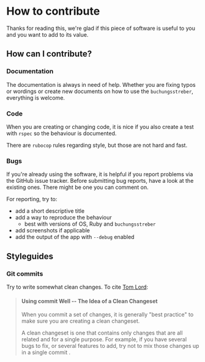 # How to contribute

Thanks for reading this, we're glad if this piece of software is useful to you
and you want to add to its value.

## How can I contribute?

### Documentation

The documentation is always in need of help. Whether you are fixing typos or
wordings or create new documents on how to use the `buchungsstreber`,
everything is welcome.

### Code

When you are creating or changing code, it is nice if you also create a test
with `rspec` so the behaviour is documented.

There are `rubocop` rules regarding style, but those are not hard and fast.

### Bugs

If you're already using the software, it is helpful if you report problems
via the GitHub issue tracker.
Before submitting bug reports, have a look at the existing ones. There
might be one you can comment on.

For reporting, try to:

* add a short descriptive title
* add a way to reproduce the behaviour
  * best with versions of OS, Ruby and `buchungsstreber`
* add screenshots if applicable
* add the output of the app with `--debug` enabled

## Styleguides

### Git commits

Try to write somewhat clean changes. To cite [Tom Lord][tla]:

> #### Using commit Well -- The Idea of a Clean Changeset
>
> When you commit a set of changes, it is generally "best practice" to
> make sure you are creating a clean changeset.
>
> A clean changeset is one that contains only changes that are all
> related and for a single purpose. For example, if you have several
> bugs to fix, or several features to add, try not to mix those changes
> up in a single commit .

[tla]: https://www.gnu.org/software/gnu-arch/tutorial-old/exploring-changesets.html#Exploring_Changesets
